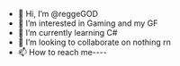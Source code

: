 - 👋 Hi, I’m @reggeGOD
- 👀 I’m interested in Gaming and my GF
- 🌱 I’m currently learning C#
- 💞️ I’m looking to collaborate on nothing rn
- 📫 How to reach me----

<!---
reggeGOD/reggeGOD is a ✨ special ✨ repository because its `README.md` (this file) appears on your GitHub profile.
You can click the Preview link to take a look at your changes.
--->

